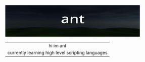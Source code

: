 <img src="https://raw.githubusercontent.com/antgame11/antgame11/refs/heads/main/antprofile.gif">

<table align="center">
  <tbody><tr>
    <td align="center">
      hi im ant
    </td>
  </tr>
    <tr>
    <td align="center">
      currently learning high level scripting languages
    </td>
  </tr>
  
</tbody></table>
